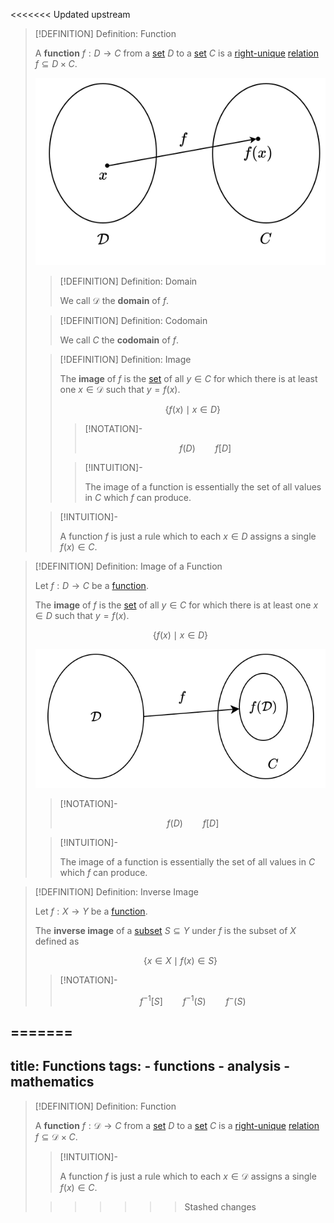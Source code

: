 <<<<<<< Updated upstream
>[!DEFINITION] Definition: Function
>
>A **function** $f: D \to C$ from a [set](../../Set%20Theory/Set.md) $D$ to a [set](../../Set%20Theory/Set.md) $C$ is a [right-unique](../../Set%20Theory/Relations/Right-Unique%20Relation.md) [relation](../../Set%20Theory/Relations/Relation.md) $f \subseteq D\times C$.
>
>![](res/Function.drawio.svg)
>
>>[!DEFINITION] Definition: Domain
>>
>>We call $\mathcal{D}$ the **domain** of $f$.
>>
>
>>[!DEFINITION] Definition: Codomain
>>
>>We call $C$ the **codomain** of $f$.
>>
>
>>[!DEFINITION] Definition: Image
>>
>>The **image** of $f$ is the [set](../../Set%20Theory/Set.md) of all $y \in C$ for which there is at least one $x \in \mathcal{D}$ such that $y = f(x)$.
>>
>>$$
>>\{f(x) \mid x \in D\}
>>$$
>>
>>>[!NOTATION]-
>>>
>>>$$
>>>f(D) \qquad f[D]
>>>$$
>>>
>>
>>>[!INTUITION]-
>>>
>>>The image of a function is essentially the set of all values in $C$ which $f$ can produce.
>>>
>>
>
>>[!INTUITION]-
>>
>>A function $f$ is just a rule which to each $x \in D$ assigns a single $f(x) \in C$.
>>
>

>[!DEFINITION] Definition: Image of a Function
>
>Let $f: D \to C$ be a [function](index.md).
>
>The **image** of $f$ is the [set](../../Set%20Theory/Set.md) of all $y \in C$ for which there is at least one $x \in D$ such that $y = f(x)$.
>
>$$
>\{f(x) \mid x \in D\}
>$$
>
>![](res/Image.svg)
>
>>[!NOTATION]-
>>
>>$$
>>f(D) \qquad f[D]
>>$$
>>
>
>>[!INTUITION]-
>>
>>The image of a function is essentially the set of all values in $C$ which $f$ can produce.
>>
>

>[!DEFINITION] Definition: Inverse Image
>
>Let $f: X \to Y$ be a [function](index.md).
>
>The **inverse image** of a [subset](../../Set%20Theory/Subset.md) $S \subseteq Y$ under $f$ is the subset of $X$ defined as
>
>$$
>\{x \in X \mid f(x) \in S \}
>$$
>
>>[!NOTATION]-
>>
>>$$
>>f^{-1} [S] \qquad f^{-1}(S) \qquad f^{-}(S)
>>$$
>>
=======
---
title: Functions
tags:
    - functions
    - analysis
    - mathematics
---

>[!DEFINITION] Definition: Function
>
>A **function** $f: \mathcal{D} \to C$ from a [set](../../Set%20Theory/Set.md) $D$ to a [set](../../Set%20Theory/Set.md) $C$ is a [right-unique](../../Set%20Theory/Relations/Right-Unique%20Relation.md) [relation](../../Set%20Theory/Relations/Relation.md) $f \subseteq \mathcal{D} \times C$.
>
>>[!INTUITION]-
>>
>>A function $f$ is just a rule which to each $x \in \mathcal{D}$ assigns a single $f(x) \in C$.
>>
>
>
>>>>>>> Stashed changes
>